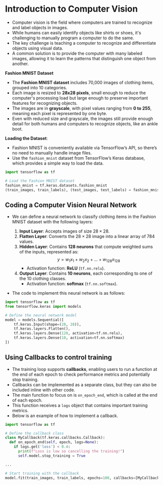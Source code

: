 # Introduction to Computer Vision

- Computer vision is the field where computers are trained to recognize and label objects in images.
- While humans can easily identify objects like shirts or shoes, it's challenging to manually program a computer to do the same.
- The key challenge is teaching a computer to recognize and differentiate objects using visual data.
- A common solution is to provide the computer with many labeled images, allowing it to learn the patterns that distinguish one object from another.

**Fashion MNIST Dataset**

- The **Fashion MNIST dataset** includes 70,000 images of clothing items, grouped into 10 categories.
- Each image is resized to **28x28 pixels**, small enough to reduce the computer's processing load but large enough to preserve important features for recognizing objects.
- The images are in **grayscale**, with pixel values ranging from **0 to 255**, meaning each pixel is represented by one byte.
- Even with reduced size and grayscale, the images still provide enough detail for both humans and computers to recognize objects, like an ankle boot.

**Loading the Dataset**:

  - Fashion MNIST is conveniently available via TensorFlow’s API, so there’s no need to manually handle image files.
  - Use the `fashion_mnist` dataset from TensorFlow’s Keras database, which provides a simple way to load the data.

  ```python
  import tensorflow as tf
  
  # Load the Fashion MNIST dataset
  fashion_mnist = tf.keras.datasets.fashion_mnist
  (train_images, train_labels), (test_images, test_labels) = fashion_mnist.load_data()
  ```

## Coding a Computer Vision Neural Network

- We can define a neural network to classify clothing items in the Fashion MNIST dataset with the following layers:
  1. **Input Layer**: Accepts images of size $28 \times 28$.
  2. **Flatten Layer**: Converts the $28 \times 28$ image into a linear array of 784 values.
  3. **Hidden Layer**: Contains **128 neurons** that compute weighted sums of the inputs, represented as:
     $$ y = w_1 x_1 + w_2 x_2 + \ldots + w_{128} x_{128} $$
     - Activation function: **ReLU** (`tf.nn.relu`).
  4. **Output Layer**: Contains **10 neurons**, each corresponding to one of the 10 clothing classes.
     - Activation function: **softmax** (`tf.nn.softmax`).

- The code to implement this neural network is as follows:

```python
import tensorflow as tf
from tensorflow.keras import models

# Define the neural network model
model = models.Sequential([
    tf.keras.Input(shape=(28, 28)),
    tf.keras.layers.Flatten(),
    tf.keras.layers.Dense(128, activation=tf.nn.relu),
    tf.keras.layers.Dense(10, activation=tf.nn.softmax)
])
```

## Using Callbacks to control training

- The training loop supports **callbacks**, enabling users to run a function at the end of each epoch to check performance metrics and potentially stop training.  
- Callbacks can be implemented as a separate class, but they can also be included inline with other code.  
- The main function to focus on is `on_epoch_end`, which is called at the end of each epoch.  
- This function receives a `logs` object that contains important training metrics.  
- Below is an example of how to implement a callback.  
  
```python
import tensorflow as tf

# Define the callback class
class MyCallback(tf.keras.callbacks.Callback):
  def on_epoch_end(self, epoch, logs=None):
    if logs.get('loss') < 0.4:
      print(f"Loss is low so cancelling the training!")
      self.model.stop_training = True

...

# Start training with the callback
model.fit(train_images, train_labels, epochs=100, callbacks=[MyCallback()])
```